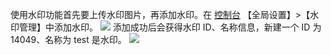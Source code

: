 使用水印功能首先要上传水印图片，再添加水印。在 [控制台](http://console.tce.fsphere.cn/live/livestat) 【全局设置】>【水印管理】中添加水印。
![](http://imgcache.tce.fsphere.cn/image/mc.qcloudimg.com/static/img/5efeb8d14d9289c7c7ba2c955d032a40/image.png)
添加成功后会获得水印 ID、名称信息，新建一个 ID 为 14049、名称为 test 是水印。
![](http://imgcache.tce.fsphere.cn/image/mc.qcloudimg.com/static/img/4c79d7bdfe5a222d8df42dbf07e5c944/image.png)